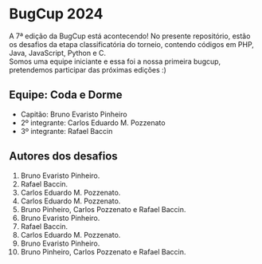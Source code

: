 # BugCup 2024
A 7ª edição da BugCup está acontecendo! No presente repositório, estão os desafios da etapa classificatória do torneio, contendo códigos em PHP, Java, JavaScript, Python e C.  
Somos uma equipe iniciante e essa foi a nossa primeira bugcup, pretendemos participar das próximas edições :)
## Equipe: Coda e Dorme
* Capitão: Bruno Evaristo Pinheiro
* 2º integrante: Carlos Eduardo M. Pozzenato
* 3º integrante: Rafael Baccin
## Autores dos desafios
1. Bruno Evaristo Pinheiro.
2. Rafael Baccin.
3. Carlos Eduardo M. Pozzenato.
4. Carlos Eduardo M. Pozzenato.
5. Bruno Pinheiro, Carlos Pozzenato e Rafael Baccin.
6. Bruno Evaristo Pinheiro.
7. Rafael Baccin.
8. Carlos Eduardo M. Pozzenato.
9. Bruno Evaristo Pinheiro.
10. Bruno Pinheiro, Carlos Pozzenato e Rafael Baccin.